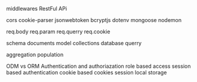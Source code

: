 middlewares
RestFul APi 

cors
cookie-parser
jsonwebtoken
bcryptjs
dotenv
mongoose
nodemon


req.body 
req.param 
req.querry
req.cookie

schema 
documents
model 
collections
database 
querry 





aggregation 
population 


ODM vs ORM 
Authentication and authoriazation 
role based access
session based authentication 
cookie based
cookies
session 
local storage